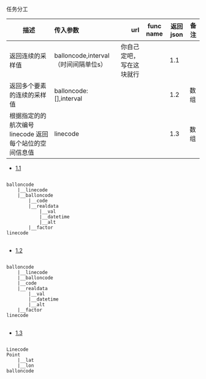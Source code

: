 任务分工

<table>
  <thead>
    <tr>
      <th>描述</th>
      <th align="left">传入参数</th>
      <th align="right">url</th>
      <th align="center">func name</th>
      <th align="center">返回json</th>
      <th align="center">备注</th>
    </tr>
  </thead>
  <tbody>
    <tr>
      <td>返回连续的采样值</td>
      <td align="left">balloncode,interval（时间间隔单位s）</td>
      <td align="right">你自己定吧，写在这块就行</td>
      <td align="right"></td>
      <td>1.1</td>
    </tr>
    <tr>
      <td>返回多个要素的连续的采样值</td>
      <td >balloncode:[],interval</td>
      <td ></td>
      <td ></td>
      <td >1.2</td>
      <td >数组</td>
    </tr>
    <tr>
      <td>根据指定的的航次编号 linecode 返回每个站位的空间信息值</td>
      <td >linecode</td>
      <td ></td>
      <td ></td>
      <td >1.3</td>
      <td >数组</td>
    </tr>
  </tbody>
</table>

* [1.1](#1)
<pre>
<code>
balloncode         
	|__linecode
	|__balloncode
	    |__code
		|__realdata
			|__val
			|__datetime
			|__alt
		|__factor
linecode
</code>
</pre>
* [1.2](#1)
<pre>
<code>
balloncode         
	|__linecode
	|__balloncode
	|__code
	|__realdata
		|__val
		|__datetime
		|__alt
	|__factor
linecode
</code>
</pre>
* [1.3](#1)
<pre>
<code>
Linecode
Point
	|__lat
	|__lon
balloncode
</code>
</pre>